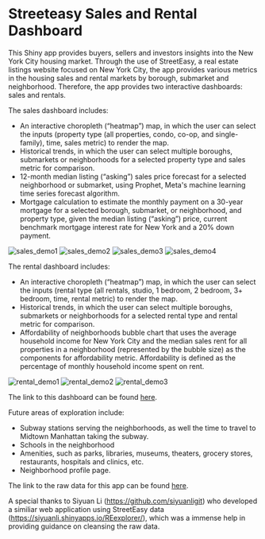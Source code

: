 # Streeteasy Sales and Rental Dashboard

This Shiny app provides buyers, sellers and investors insights into the New York City housing market. Through the use of StreetEasy, a real estate listings website focused on New York City, the app provides various metrics in the housing sales and rental markets by borough, submarket and neighborhood. Therefore, the app provides two interactive dashboards: sales and rentals.

The sales dashboard includes:
* An interactive choropleth (“heatmap”) map, in which the user can select the inputs (property type (all properties, condo, co-op, and single-family), time, sales metric) to render the map.
* Historical trends, in which the user can select multiple boroughs, submarkets or neighborhoods for a selected property type and sales metric for comparison.
* 12-month median listing (“asking”) sales price forecast for a selected neighborhood or submarket, using Prophet, Meta's machine learning time series forecast algorithm.
* Mortgage calculation to estimate the monthly payment on a 30-year mortgage for a selected borough, submarket, or neighborhood, and property type, given the median listing (“asking”) price, current benchmark mortgage interest rate for New York and a 20% down payment.

![sales_demo1](https://media.giphy.com/media/v1.Y2lkPTc5MGI3NjExYm5hYjlnbGZmMWVva3J3aXp5aWlsdnpobnRrMmY5cTA2eXg3Y284NSZlcD12MV9pbnRlcm5hbF9naWZfYnlfaWQmY3Q9Zw/inDsdZOQVFxsX7PAVs/giphy.gif) ![sales_demo2](https://media.giphy.com/media/v1.Y2lkPTc5MGI3NjExNHF5enpobWRtcG1ha3I1cWN3OGo5aHZyZGM0dnZraXgwcmJjdGdiMCZlcD12MV9pbnRlcm5hbF9naWZfYnlfaWQmY3Q9Zw/vpWW63XbxZ2T7lO0Ir/giphy.gif)
![sales_demo3](https://media.giphy.com/media/v1.Y2lkPTc5MGI3NjExYzR1cXEyMnh6Z2xneGE1a2l2d21xb20xMm9iYTFveWZ6OTUzdWxvbSZlcD12MV9pbnRlcm5hbF9naWZfYnlfaWQmY3Q9Zw/ywubiJ907EGHP3sF8t/giphy.gif) ![sales_demo4](https://media.giphy.com/media/v1.Y2lkPTc5MGI3NjExc2RpMWZ1M3Q0b3lxcHVwdDQwN3Vwc20yczZmY2QxNDA1NGd6ZDRmMCZlcD12MV9pbnRlcm5hbF9naWZfYnlfaWQmY3Q9Zw/58Z6oa4K0TKe2etvZq/giphy.gif)

The rental dashboard includes: 
* An interactive choropleth (“heatmap”) map, in which the user can select the inputs (rental type (all rentals, studio, 1 bedroom, 2 bedroom, 3+ bedroom, time, rental metric) to render the map.
* Historical trends, in which the user can select multiple boroughs, submarkets or neighborhoods for a selected rental type and rental metric for comparison.
* Affordability of neighborhoods bubble chart that uses the average household income for New York City and the median sales rent for all properties in a neighborhood (represented by the bubble size) as the components for affordability metric. Affordability is defined as the percentage of monthly household income spent on rent. 

![rental_demo1](https://media.giphy.com/media/v1.Y2lkPTc5MGI3NjExNjBtNzE3ZDdhOWg5c2J3NTdrZHo1NXc5b2k4MWdsNG56dWcybWQ3eiZlcD12MV9pbnRlcm5hbF9naWZfYnlfaWQmY3Q9Zw/8fqQX6vHZZCJ37SjT0/giphy.gif) ![rental_demo2](https://media.giphy.com/media/v1.Y2lkPTc5MGI3NjExdDZuZ2tvMzY5YjNucHV6M2ZtYTU5dmJwN2VxZTNvdXV5cGRrd3RjeSZlcD12MV9pbnRlcm5hbF9naWZfYnlfaWQmY3Q9Zw/IUnMcTc1IpQ64thPhy/giphy.gif) ![rental_demo3](https://media.giphy.com/media/v1.Y2lkPTc5MGI3NjExZWNpYW5xc281YTcxbGdsaDRxdmtqYTYzZTFrNDhnNTdsdzhvd2sxNCZlcD12MV9pbnRlcm5hbF9naWZfYnlfaWQmY3Q9Zw/9TNpbd9Q9IrXP5GC5H/giphy.gif)

The link to this dashboard can be found [here](https://aaronwoodward1.shinyapps.io/StreetEasy_NYC_Housing_Dashboard/).

Future areas of exploration include:
* Subway stations serving the neighborhoods, as well the time to travel to Midtown Manhattan taking the subway.
* Schools in the neighborhood
* Amenities, such as parks, libraries, museums, theaters, grocery stores, restaurants, hospitals and clinics, etc.
* Neighborhood profile page.

The link to the raw data for this app can be found [here](https://streeteasy.com/blog/data-dashboard/[object%20Object]?agg=Total&metric=Inventory&type=Sales&bedrooms=Any%20Bedrooms&property=Any%20Property%20Type&minDate=2010-01-01&maxDate=2023-10-01&area=Flatiron,Brooklyn%20Heights).

A special thanks to Siyuan Li (https://github.com/siyuanligit) who developed a similiar web application using StreetEasy data (https://siyuanli.shinyapps.io/REexplorer/), which was a immense help in providing guidance on cleansing the raw data.
